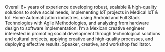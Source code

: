 Overall 6+ years of experience developing robust, scalable & high-quality solutions to solve social needs, 
implementing IoT projects in Medical IoT & IoT Home Automatization industries, using Android and Full Stack Technologies with Agile Methodologies, 
and analyzing from hardware design to software implementation. I’m a Mexican creative engineer interested in promoting social development through technological 
solutions and cultural projects, applying creative and high-quality processes, and deploying effective results. 
Speaker, creative, and workshop facilitator. 

<!---
FivelRangel/FivelRangel is a ✨ special ✨ repository because its `README.md` (this file) appears on your GitHub profile.
You can click the Preview link to take a look at your changes.
--->
